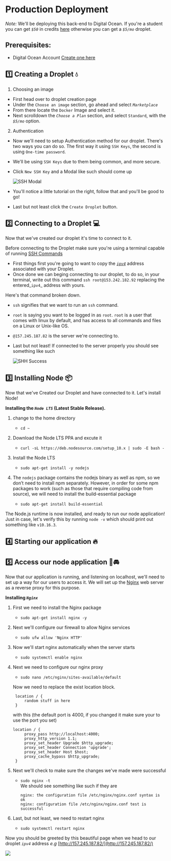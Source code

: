 # **Production Deployment**

_Note:_ We'll be deploying this back-end to Digital Ocean. If you're a student you can get _`$50`_ in credits [here](https://education.github.com/pack/offers) otherwise you can get a _`$5/mo`_ droplet.

## **Prerequisites**:

- Digital Ocean Account [Create one here](https://www.digitalocean.com/)

## 1️⃣ **Creating a Droplet** 💧

1) Choosing an image
- First head over to droplet creation page
- Under the `Choose an image` section, go ahead and select _`Marketplace`_
- From there locate the `Docker` Image and select it.
- Next scrolldown the _`Choose a Plan`_ section, and select `Standard`, with the _`$5/mo`_ option.

2) Authentication
- Now we'll need to setup Authentication method for our droplet. There's two ways you can do so. The first way it using `SSH Keys`, the second is using `One-time password`.
- We'll be using `SSH Keys` due to them being common, and more secure.
- Click `New SSH Key` and a Modal like such should come up

    ![SSH Modal](https://i.imgur.com/PwNGcp4.png)

- You'll notice a little tutorial on the right, follow that and you'll be good to go!
- Last but not least click the `Create Droplet` button.

## 2️⃣ **Connecting to a Droplet** 💻
Now that we've created our droplet it's time to connect to it.

Before connecting to the Droplet make sure you're using a terminal capable of running [SSH Commands](https://en.wikipedia.org/wiki/Secure_Shell)

- First things first you're going to want to copy the [_`ipv4`_](https://en.wikipedia.org/wiki/IPv4) address associated with your Droplet.
- Once done we can beging connecting to our droplet, to do so, in your terminal, write out this command `ssh root@153.242.182.92` replacing the entered_`ipv4`_ address with yours.

Here's that command broken down.

- `ssh` signifies that we want to run an `ssh` command.
- `root` is saying you want to be logged in as `root`. `root` is a user that comes with linux by default, and has access to all commands and files on a Linux or Unix-like OS.
- `@157.245.187.82` is the server we're connecting to.
- Last but not least! If connected to the server properly you should see something like such

    ![SHH Success](https://i.imgur.com/c1kEx5e.png)

## 3️⃣ **Installing Node** 📦
Now that we've Created our Droplet and have connected to it. Let's install Node!

**Installing the _`Node LTS`_ (Latest Stable Release).**
1) change to the home directory<br>
    - `cd ~` <br>

2) Download the Node LTS PPA and excute it<br>
    - `curl -sL https://deb.nodesource.com/setup_10.x | sudo -E bash -` <br>

3) Install the Node LTS <br>
    - `sudo apt-get install -y nodejs` <br>

4) The `nodejs` package contains the nodejs binary as well as npm, so we don’t need to install npm separately. However, in order for some npm packages to work (such as those that require compiling code from source), we will need to install the build-essential package <br>
    - `sudo apt-get install build-essential`

The Node.js runtime is now installed, and ready to run our node application! Just in case, let's verify this by running `node -v` which should print out something like `v10.16.3`.

## 4️⃣ **Starting our application** 🔥


## 5️⃣ **Access our node application** 🏁🚘
Now that our application is running, and listening on localhost, we'll need to set up a way for our users to access it. We will set up the [Nginx](https://www.nginx.com) web server as a reverse proxy for this purpose.

**Installing _`Nginx`_**

1) First we need to install the Nginx package
    - `sudo apt-get install nginx -y`

2) Next we'll configure our firewall to allow Nginx services
    - `sudo ufw allow 'Nginx HTTP'`

3) Now we'll start nginx automatically when the server starts
    - `sudo systemctl enable nginx`

4) Next we need to configure our nginx proxy
   - `sudo nano /etc/nginx/sites-available/default`

   Now we need to replace the exist location block.
   ```
    location / {
        random stuff in here
    }
   ```

   with this (the default port is 4000, if you changed it make sure your to use the port you set)

   ```
   location / {
        proxy_pass http://localhost:4000;
        proxy_http_version 1.1;
        proxy_set_header Upgrade $http_upgrade;
        proxy_set_header Connection 'upgrade';
        proxy_set_header Host $host;
        proxy_cache_bypass $http_upgrade;
    }
   ```

5) Next we'll check to make sure the changes we've made were successful
    - `sudo nginx -t` <br>
We should see something like such if they are
        ```
        nginx: the configuration file /etc/nginx/nginx.conf syntax is ok
        nginx: configuration file /etc/nginx/nginx.conf test is successful
        ```

6) Last, but not least, we need to restart nginx
    - `sudo systemctl restart nginx`

Now you should be greeted by this beautiful page when we head to our droplet _`ipv4`_ address _e.g_ [http://157.245.187.82/](http://157.245.187.82/)

![](https://i.imgur.com/mXv0cgS.png)


